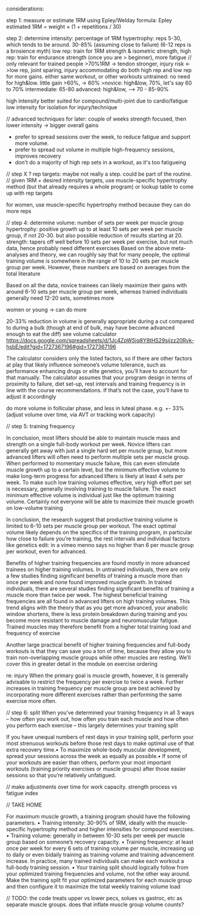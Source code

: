 considerations:

step 1: measure or estimate 1RM using Epley/Welday formula: Epley estimated 1RM = weight × (1 + repetitions / 30)

step 2: determine intensity: percentage of 1RM
    hypertrophy: reps 5-30, which tends to be around. 30-85% (assuming close to failure) (6-12 reps is a brosience myth)
    low rep: train for 1RM strength & isometric strength, high rep: train for endurance strength (once you are > beginner), more fatigue // only relevant for trained people
    >70%1RM -> tendon stronger, injury risk <->low rep, joint sparing, injury accommodating
    do both high rep and low rep for more gains. either same workout, or other workouts
    untrained: no need for high&low. little gain >60%, -> 60%
    >novice: high&low, 70%, let's say 60 to 70%
    intermediate: 65-80
    advanced: high&low, --> 70 - 85-90% 
    
high intensity better suited for compound/multi-joint due to cardio/fatigue
low intensity for isolation for injury/technique

// advanced techniques for later: couple of weeks strength focused, then lower intensity -> bigger overall gains

* prefer to spread sessions over the week, to reduce fatigue and support more volume.
* prefer to spread out volume in multiple high-frequency sessions, improves recovery
* don't do a majority of high rep sets in a workout, as it's too fatigueing

// step X ? rep targets: maybe not really a step. could be part of the routine.
// given 1RM + desired intensity targets, use muscle-specific hypertrophy method (but that already requires a whole program) or lookup table to come up with rep targets

for women, use muscle-specific hypertrophy method because they can do more reps

// step 4: determine volume: number of sets per week per muscle group
hypertrophy: positive growth up to at least 10 sets per week per muscle group, if not 20-30. but also possible reduction of results starting at 20.
strength: tapers off well before 10 sets per week per exercise, but not much data, hence probably need different exercises
Based on the above meta-analyses and theory, we can roughly say that for many people, the optimal training volume is somewhere in the range of 10 to 20 sets per muscle group per week. However, these numbers are based on averages from the total literature

Based on all the data, novice trainees can likely maximize their gains with around 6-10 sets per muscle group per week, whereas trained individuals generally need 12-20 sets, sometimes more

women or young -> can do more

20-33% reduction in volume is generally appropriate during a cut compared to during a bulk (though at end of bulk, may have become advanced enough to eat the diff)
see volume calculator https://docs.google.com/spreadsheets/d/1Jc4ZpWSjq8Y8tHS29sijzz20Rvk-hsbE/edit?gid=1727367196#gid=1727367196

The calculator considers only the listed factors, so if there are other factors at play that likely influence someone’s volume tolerance, such as performance enhancing drugs or elite genetics, you’ll have to account for that manually. The calculator assumes that your program design in terms of proximity to failure, diet set-up, rest intervals and training frequency is in line with the course recommendations. If that’s not the case, you’ll have to adjust it accordingly

do more volume in follicular phase, and less in luteal phase. e.g. +- 33%
(adjust volume over time, via AVT or tracking work capacity)

// step 5: training frequency

In conclusion, most lifters should be able to maintain muscle mass and strength on a single full-body workout per week. Novice lifters can generally get away with just a single hard set per muscle group, but more advanced lifters will often need to perform multiple sets per muscle group. When performed to momentary muscle failure, this can even stimulate muscle growth up to a certain level, but the minimum effective volume to make long-term progress for advanced lifters is likely at least 4 sets per week. To make such low training volumes effective, very high effort per set is necessary, generally involving training to muscle failure. The exact minimum effective volume is individual just like the optimum training volume. Certainly not everyone will be able to maximize their muscle growth on low-volume training

In conclusion, the research suggest that productive training volume is limited to 6-10 sets per muscle group per workout. The exact optimal volume likely depends on the specifics of the training program, in particular how close to failure you’re training, the rest intervals and individual factors like genetics
edit: in a vimeo menno says no higher than 6 per muscle group per workout, even for advanced.

Benefits of higher training frequencies are found mostly in more advanced trainees on higher training volumes. In untrained individuals, there are only a few studies finding significant benefits of training a muscle more than once per week and none found improved muscle growth. In trained individuals, there are several studies finding significant benefits of training a muscle more than twice per week. The highest beneficial training frequencies are all found in advanced lifters on high training volumes. This trend aligns with the theory that as you get more advanced, your anabolic window shortens, there is less protein breakdown during training and you become more resistant to muscle damage and neuromuscular fatigue. Trained muscles may therefore benefit from a higher total training load and frequency of exercise

Another large practical benefit of higher training frequencies and full-body workouts is that they can save you a ton of time, because they allow you to train non-overlapping muscle groups while other muscles are resting. We’ll cover this in greater detail in the module on exercise ordering

re: injury
When the primary goal is muscle growth, however, it is generally advisable to restrict the frequency per exercise to twice a week. Further increases in training frequency per muscle group are best achieved by incorporating more different exercises rather than performing the same exercise more often.

// step 6: split
When you’ve determined your training frequency in all 3 ways – how often you work out,
how often you train each muscle and how often you perform each exercise – this largely
determines your training split

If you have unequal numbers of rest days in your training split, perform your most strenuous workouts before those rest days to make optimal use of that extra recovery time.• To maximize whole-body muscular development, spread your sessions across the week as equally as possible.• If some of your workouts are easier than others, perform your most important workouts (training priority exercises or muscle groups) after those easier sessions so that you’re relatively unfatigued.

// make adjustments over time for work capacity. strength process vs fatigue index

// TAKE HOME

For maximum muscle growth, a training program should have the following parameters.
• Training intensity: 30-90% of 1RM, ideally with the muscle-specific hypertrophy method and higher intensities for compound exercises.
• Training volume: generally in between 10-30 sets per week per muscle group based on someone’s recovery capacity.
• Training frequency: at least once per week for every 6 sets of training volume per muscle, increasing up to daily or even bidaily training as training volume and training advancement increase. In practice, many trained individuals can make each workout a full-body training session.
• Your training split should logically follow from your optimized training frequencies and volume, not the other way around. Make the training split fit your optimized parameters for each muscle group and then configure it to maximize the total weekly training volume load


// TODO: the code treats upper vs lower pecs, solues vs gastroc, etc as separate muscle groups. does that inflate muscle group volume counts?